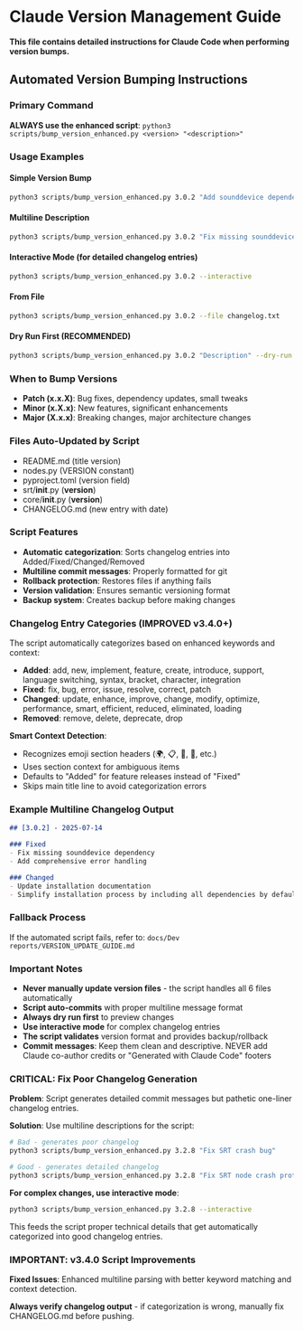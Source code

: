 # Claude Version Management Guide

**This file contains detailed instructions for Claude Code when performing version bumps.**

## Automated Version Bumping Instructions

### Primary Command
**ALWAYS use the enhanced script**: `python3 scripts/bump_version_enhanced.py <version> "<description>"`

### Usage Examples

#### Simple Version Bump
```bash
python3 scripts/bump_version_enhanced.py 3.0.2 "Add sounddevice dependency"
```

#### Multiline Description
```bash
python3 scripts/bump_version_enhanced.py 3.0.2 "Fix missing sounddevice dependency\nAdd comprehensive error handling\nUpdate installation documentation"
```

#### Interactive Mode (for detailed changelog entries)
```bash
python3 scripts/bump_version_enhanced.py 3.0.2 --interactive
```

#### From File
```bash
python3 scripts/bump_version_enhanced.py 3.0.2 --file changelog.txt
```

#### Dry Run First (RECOMMENDED)
```bash
python3 scripts/bump_version_enhanced.py 3.0.2 "Description" --dry-run
```

### When to Bump Versions
- **Patch (x.x.X)**: Bug fixes, dependency updates, small tweaks
- **Minor (x.X.x)**: New features, significant enhancements  
- **Major (X.x.x)**: Breaking changes, major architecture changes

### Files Auto-Updated by Script
- README.md (title version)
- nodes.py (VERSION constant)
- pyproject.toml (version field)
- srt/__init__.py (__version__)
- core/__init__.py (__version__)
- CHANGELOG.md (new entry with date)

### Script Features
- **Automatic categorization**: Sorts changelog entries into Added/Fixed/Changed/Removed
- **Multiline commit messages**: Properly formatted for git
- **Rollback protection**: Restores files if anything fails
- **Version validation**: Ensures semantic versioning format
- **Backup system**: Creates backup before making changes

### Changelog Entry Categories (IMPROVED v3.4.0+)
The script automatically categorizes based on enhanced keywords and context:
- **Added**: add, new, implement, feature, create, introduce, support, language switching, syntax, bracket, character, integration
- **Fixed**: fix, bug, error, issue, resolve, correct, patch
- **Changed**: update, enhance, improve, change, modify, optimize, performance, smart, efficient, reduced, eliminated, loading
- **Removed**: remove, delete, deprecate, drop

**Smart Context Detection**:
- Recognizes emoji section headers (🌍, 📋, 🚀, 🔧, etc.)
- Uses section context for ambiguous items
- Defaults to "Added" for feature releases instead of "Fixed"
- Skips main title line to avoid categorization errors

### Example Multiline Changelog Output
```markdown
## [3.0.2] - 2025-07-14

### Fixed
- Fix missing sounddevice dependency
- Add comprehensive error handling

### Changed
- Update installation documentation
- Simplify installation process by including all dependencies by default
```

### Fallback Process
If the automated script fails, refer to: `docs/Dev reports/VERSION_UPDATE_GUIDE.md`

### Important Notes
- **Never manually update version files** - the script handles all 6 files automatically
- **Script auto-commits** with proper multiline message format
- **Always dry run first** to preview changes
- **Use interactive mode** for complex changelog entries
- **The script validates** version format and provides backup/rollback
- **Commit messages**: Keep them clean and descriptive. NEVER add Claude co-author credits or "Generated with Claude Code" footers

### CRITICAL: Fix Poor Changelog Generation

**Problem**: Script generates detailed commit messages but pathetic one-liner changelog entries.

**Solution**: Use multiline descriptions for the script:

```bash
# Bad - generates poor changelog
python3 scripts/bump_version_enhanced.py 3.2.8 "Fix SRT crash bug"

# Good - generates detailed changelog  
python3 scripts/bump_version_enhanced.py 3.2.8 "Fix SRT node crash protection template bug\nRoot cause: double-padding where text was padded but original passed to generation\nAffected: character switching and single character modes\nResult: custom templates now work correctly, prevents CUDA crashes"
```

**For complex changes, use interactive mode**:
```bash
python3 scripts/bump_version_enhanced.py 3.2.8 --interactive
```

This feeds the script proper technical details that get automatically categorized into good changelog entries.

### IMPORTANT: v3.4.0 Script Improvements

**Fixed Issues**: Enhanced multiline parsing with better keyword matching and context detection.

**Always verify changelog output** - if categorization is wrong, manually fix CHANGELOG.md before pushing.